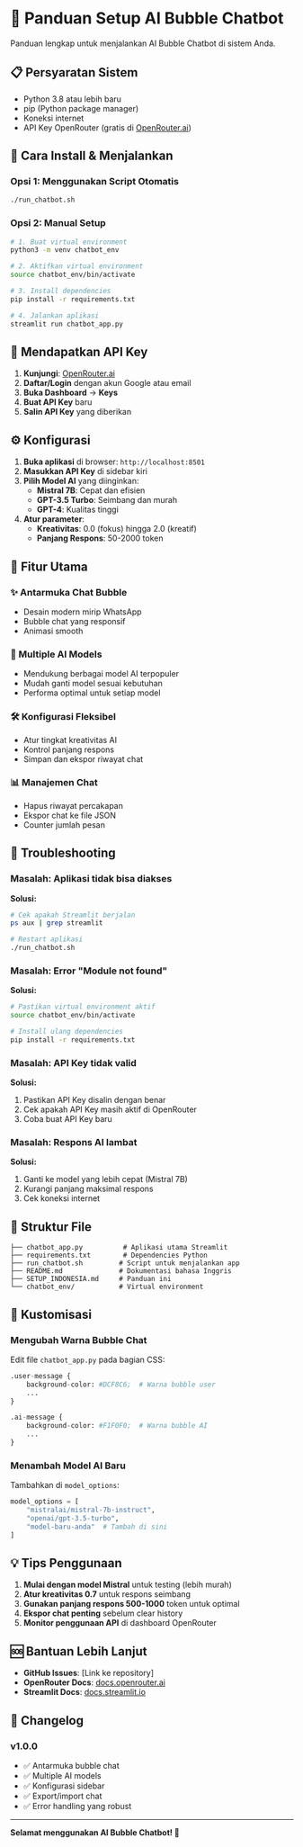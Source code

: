 # 🤖 Panduan Setup AI Bubble Chatbot

Panduan lengkap untuk menjalankan AI Bubble Chatbot di sistem Anda.

## 📋 Persyaratan Sistem

- Python 3.8 atau lebih baru
- pip (Python package manager)
- Koneksi internet
- API Key OpenRouter (gratis di [OpenRouter.ai](https://openrouter.ai/))

## 🚀 Cara Install & Menjalankan

### Opsi 1: Menggunakan Script Otomatis
```bash
./run_chatbot.sh
```

### Opsi 2: Manual Setup
```bash
# 1. Buat virtual environment
python3 -m venv chatbot_env

# 2. Aktifkan virtual environment
source chatbot_env/bin/activate

# 3. Install dependencies
pip install -r requirements.txt

# 4. Jalankan aplikasi
streamlit run chatbot_app.py
```

## 🔑 Mendapatkan API Key

1. **Kunjungi**: [OpenRouter.ai](https://openrouter.ai/)
2. **Daftar/Login** dengan akun Google atau email
3. **Buka Dashboard** → **Keys** 
4. **Buat API Key** baru
5. **Salin API Key** yang diberikan

## ⚙️ Konfigurasi

1. **Buka aplikasi** di browser: `http://localhost:8501`
2. **Masukkan API Key** di sidebar kiri
3. **Pilih Model AI** yang diinginkan:
   - **Mistral 7B**: Cepat dan efisien
   - **GPT-3.5 Turbo**: Seimbang dan murah
   - **GPT-4**: Kualitas tinggi
4. **Atur parameter**:
   - **Kreativitas**: 0.0 (fokus) hingga 2.0 (kreatif)
   - **Panjang Respons**: 50-2000 token

## 🎯 Fitur Utama

### ✨ Antarmuka Chat Bubble
- Desain modern mirip WhatsApp
- Bubble chat yang responsif
- Animasi smooth

### 🤖 Multiple AI Models
- Mendukung berbagai model AI terpopuler
- Mudah ganti model sesuai kebutuhan
- Performa optimal untuk setiap model

### 🛠️ Konfigurasi Fleksibel
- Atur tingkat kreativitas AI
- Kontrol panjang respons
- Simpan dan ekspor riwayat chat

### 📊 Manajemen Chat
- Hapus riwayat percakapan
- Ekspor chat ke file JSON
- Counter jumlah pesan

## 🔧 Troubleshooting

### Masalah: Aplikasi tidak bisa diakses
**Solusi:**
```bash
# Cek apakah Streamlit berjalan
ps aux | grep streamlit

# Restart aplikasi
./run_chatbot.sh
```

### Masalah: Error "Module not found"
**Solusi:**
```bash
# Pastikan virtual environment aktif
source chatbot_env/bin/activate

# Install ulang dependencies
pip install -r requirements.txt
```

### Masalah: API Key tidak valid
**Solusi:**
1. Pastikan API Key disalin dengan benar
2. Cek apakah API Key masih aktif di OpenRouter
3. Coba buat API Key baru

### Masalah: Respons AI lambat
**Solusi:**
1. Ganti ke model yang lebih cepat (Mistral 7B)
2. Kurangi panjang maksimal respons
3. Cek koneksi internet

## 📁 Struktur File

```
├── chatbot_app.py          # Aplikasi utama Streamlit
├── requirements.txt        # Dependencies Python
├── run_chatbot.sh         # Script untuk menjalankan app
├── README.md              # Dokumentasi bahasa Inggris
├── SETUP_INDONESIA.md     # Panduan ini
└── chatbot_env/           # Virtual environment
```

## 🎨 Kustomisasi

### Mengubah Warna Bubble Chat
Edit file `chatbot_app.py` pada bagian CSS:
```python
.user-message {
    background-color: #DCF8C6;  # Warna bubble user
    ...
}

.ai-message {
    background-color: #F1F0F0;  # Warna bubble AI
    ...
}
```

### Menambah Model AI Baru
Tambahkan di `model_options`:
```python
model_options = [
    "mistralai/mistral-7b-instruct",
    "openai/gpt-3.5-turbo",
    "model-baru-anda"  # Tambah di sini
]
```

## 💡 Tips Penggunaan

1. **Mulai dengan model Mistral** untuk testing (lebih murah)
2. **Atur kreativitas 0.7** untuk respons seimbang
3. **Gunakan panjang respons 500-1000** token untuk optimal
4. **Ekspor chat penting** sebelum clear history
5. **Monitor penggunaan API** di dashboard OpenRouter

## 🆘 Bantuan Lebih Lanjut

- **GitHub Issues**: [Link ke repository]
- **OpenRouter Docs**: [docs.openrouter.ai](https://docs.openrouter.ai/)
- **Streamlit Docs**: [docs.streamlit.io](https://docs.streamlit.io/)

## 📝 Changelog

### v1.0.0
- ✅ Antarmuka bubble chat
- ✅ Multiple AI models
- ✅ Konfigurasi sidebar
- ✅ Export/import chat
- ✅ Error handling yang robust

---

**Selamat menggunakan AI Bubble Chatbot! 🎉**
